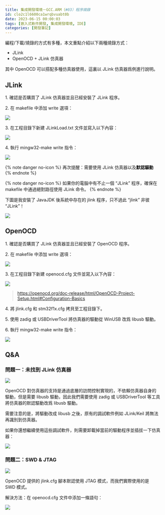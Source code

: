 ```yaml
---
title: 集成開發環境－GCC.ARM（#03）程序燒錄
id: clo2c1l6600ca1wrqbvuabt0b
date: 2023-06-15 00:00:03
tags: [嵌入式軟件開發, 集成開發環境, IDE]
categories: [開發筆記]
---
```


編程/下載/燒錄的方式有多種，本文重點介紹以下兩種燒錄方式：

- JLink
- OpenOCD + JLink 仿真器

其中 OpenOCD 可以搭配多種仿真器使用，這裏以 JLink 仿真器爲例進行說明。

<!-- more -->

## JLink

1\. 確認是否購買了 JLink 仿真器並且已經安裝了 JLink 程序。

2\. 在 makefile 中添加 write 選項：

![](make.write.JLinkLoad.png)

3\. 在工程目錄下新建 JLinkLoad.txt 文件並寫入以下內容：

![](make.write.JLinkLoad.code.png)

4\. 執行 mingw32-make write 指令：

![](make.write.JLinkLoad.succ.png)

{% note danger no-icon %}
再次提醒：需要使用 JLink 仿真器以及**默認驅動**
{% endnote %}

{% note danger no-icon %}
如果你的電腦中有不止一個 “JLink” 程序，確保在 makefile 中通過絕對路徑使用 JLink 命令。
{% endnote %}

下圖是我安裝了 JavaJDK 後系統中存在的 jlink 程序，只不過此 “jlink” 非彼 “JLink”！

![](make.write.JLink.JavaJDK.png)

## OpenOCD

1\. 確認是否購買了 JLink 仿真器並且已經安裝了 OpenOCD 程序。

2\. 在 makefile 中添加 write 選項：

![](make.write.OpenOCD.JLink.png)

3\. 在工程目錄下新建 openocd.cfg 文件並寫入以下內容：

![](make.write.OpenOCD.JLink.code.png)

> https://openocd.org/doc-release/html/OpenOCD-Project-Setup.html#Configuration-Basics

4\. 將 jlink.cfg 和 stm32f1x.cfg 拷貝至工程目錄下。

5\. 使用 zadig 或 USBDriverTool 將仿真器的驅動從 WinUSB 改爲 libusb 驅動。

6\. 執行 mingw32-make write 指令：

![](make.write.OpenOCD.JLink.succ.png)

## Q&A

### 問題一：未找到 JLink 仿真器

![](QA1.1.png)

OpenOCD 對仿真器的支持是通過底層的訪問控制實現的，不依賴仿真器自身的驅動，但是需要 libusb 驅動，因此我們需要使用 zadig 或 USBDriverTool 等工具將仿真器的默認驅動改爲 libusb 驅動。

需要注意的是，將驅動改成 libusb 之後，原有的調試軟件例如 JLink/Keil 將無法再識別到仿真器。

如果你還想繼續使用這些調試軟件，則需要卸載掉當前的驅動程序並插拔一下仿真器：

![](QA1.2.png)

### 問題二：SWD & JTAG

![](QA2.1.png)

OpenOCD 提供的 jlink.cfg 腳本默認使用 JTAG 模式，而我們實際使用的是 SWD 模式。

解決方法：在 openocd.cfg 文件中添加一條語句：

![](QA2.2.png)
